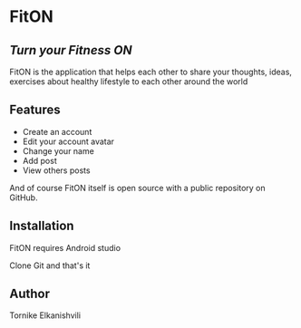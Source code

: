 # FitON
## _Turn your Fitness ON_



FitON is the application that helps each other to share your thoughts, ideas, exercises about healthy lifestyle to each other around the world

## Features

- Create an account
- Edit your account avatar
- Change your name
- Add post
- View others posts

And of course FitON itself is open source with a public repository
 on GitHub.

## Installation

FitON requires Android studio

Clone Git and that's it

## Author

Tornike Elkanishvili



